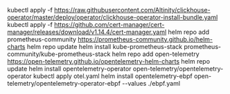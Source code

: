 kubectl apply -f https://raw.githubusercontent.com/Altinity/clickhouse-operator/master/deploy/operator/clickhouse-operator-install-bundle.yaml
kubectl apply -f https://github.com/cert-manager/cert-manager/releases/download/v1.14.4/cert-manager.yaml
helm repo add prometheus-community https://prometheus-community.github.io/helm-charts
helm repo update
helm install kube-prometheus-stack prometheus-community/kube-prometheus-stack
helm repo add open-telemetry https://open-telemetry.github.io/opentelemetry-helm-charts
helm repo update
helm install opentelemetry-operator open-telemetry/opentelemetry-operator
kubectl apply otel.yaml
helm install opentelemetry-ebpf open-telemetry/opentelemetry-operator-ebpf --values ./ebpf.yaml
